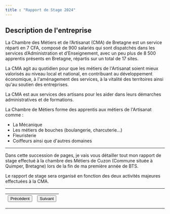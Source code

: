 ```yaml
---
title : "Rapport de Stage 2024"
---
```

## Description de l'entreprise
 La Chambre des Métiers et de l’Artisanat (CMA) de Bretagne est un service réparti en 7 CFA, composé de 900 salariés qui sont dispatchés dans les services d’Administration et d’Enseignement, avec un peu plus de 8 500 apprentis présents en Bretagne, répartis sur un total de 17 sites.    
 
La CMA agit au quotidien pour que les métiers de l'Artisanat soient mieux valorisés au niveau local et national, en contribuant au développement économique, à l'aménagement des services, à la vitalité des territoires ainsi qu'au soutien des entreprises.
 
La CMA est aux services des artisans pour les aider dans leurs démarches administratives et de formations.


La Chambre de Métiers forme des apprentis aux métiers de l'Artisanat comme :

- La Mécanique
- Les métiers de bouches (boulangerie, charcuterie...)
- Fleuristerie
- Coiffeurs ainsi que d'autres domaines
***

Dans cette succession de pages,  je vais vous détailler tout mon rapport de stage effectué à la chambre des Métiers de Cuzon (Commune située à Quimper, Bretagne) lors de la fin de ma première année de BTS.

Le rapport de stage sera organisé en fonction des deux activités majeures effectuées à la CMA.
***
|<button onclick="window.location.href='https://vhascoet-pro.github.io/portfolio-bts.github.io/';">Précédent</button>|<button onclick="window.location.href='https://vhascoet-pro.github.io/portfolio-bts.github.io/rds1/rapport_p1';">Suivant</button>|
|---:|:---|
***
